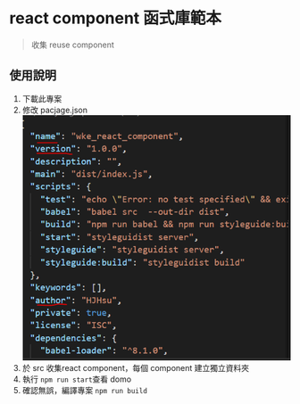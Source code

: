# react component 函式庫範本
> 收集 reuse component

## 使用說明
1. 下載此專案
2. 修改 pacjage.json
    ![範本](/img/package.png)
3. 於 src 收集react component，每個 component 建立獨立資料夾
4. 執行 `npm run start`查看 domo 
5. 確認無誤，編譯專案 `npm run build`


